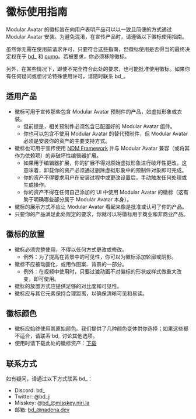 ﻿# 徽标使用指南

Modular Avatar 的徽标旨在向用户表明产品可以以一致且简便的方式通过 Modular Avatar 安装。为避免混淆，在宣传产品时，请遵循以下徽标使用指南。

虽然你无需在使用前请求许可，只要符合这些指南，但徽标使用是否得当的最终决定权在于 [bd_](https://misskey.niri.la/@bd_) 和 [pumo](https://twitter.com/pumony)。若被要求，你必须移除徽标。

另外，在某些情况下，即使不完全符合此处的要求，也可能批准使用徽标。如果你有任何疑问或想讨论特殊使用许可，请随时联系 bd_。

## 适用产品

-   徽标可用于宣传那些包含 Modular Avatar 预制件的产品，如虚拟形象或衣装。
    -   但前提是，相关预制件必须包含已配置好的 Modular Avatar 组件。
    -   你也可以包含不使用 Modular Avatar 的替代预制件，但 Modular Avatar 必须是安装你的资产的主要支持方式。
-   徽标也可用于宣传使用 [NDM Framework](https://github.com/bdunderscore/ndmf) 并与 Modular Avatar 兼容（或将其作为依赖项）的非破坏性编辑器扩展。
    -   如果用于编辑器扩展，你的扩展不得对原始虚拟形象进行破坏性更改。这意味着，卸载你的资产必须通过删除虚拟形象中的预制件对象即可完成。
    -   你的资产不得要求用户在安装过程中或更改设置后，手动触发任何处理或生成操作。
    -   你的资产不得在任何自己添加的 UI 中使用 Modular Avatar 的徽标（这有助于明确哪些部分属于 Modular Avatar 本身）。
-   徽标的展示方式不应让 Modular Avatar 看起来像是批准或认可了你的产品。
-   只要你的产品满足此处规定的要求，你就可以将徽标用于商业和非商业产品。

## 徽标的放置

-   徽标必须完整使用，不得以任何方式更改或修改。
    -   例外：为了提高在背景中的可见性，你可以为徽标添加轮廓或阴影。
-   徽标不应被动画化，或用作图案、背景的一部分。
    -   例外：在视频中使用时，只要过渡动画不对徽标的形状或样式做重大改变，即可使用。
-   徽标的放置方式应提供足够的对比度和可见性。
-   徽标应与其它元素保持合理距离，以确保清晰可见和易读。

## 徽标颜色

-   徽标应始终使用其原始颜色。我们提供了几种颜色变体供你选择；如果这些都不适合，请联系 bd_ 讨论其他选项。
-   使用时请下载此处的徽标资产：[下载](/img/modular_avatar_logo.zip)

## 联系方式

如有疑问，请通过以下方式联系 bd_：

* Discord: bd_
* Twitter: @bd_j
* Misskey: @bd_@misskey.niri.la
* 邮箱: bd_@nadena.dev